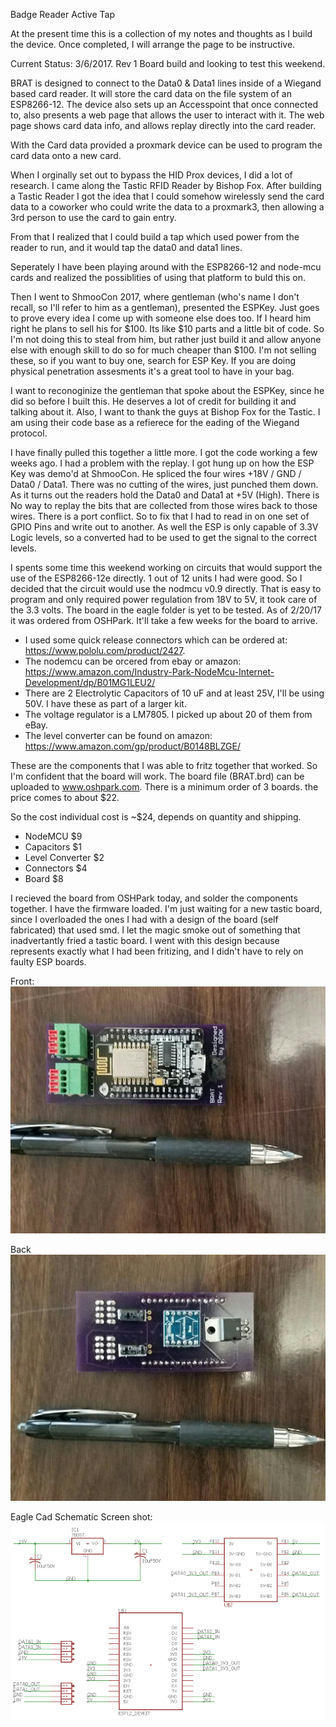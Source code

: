 Badge Reader Active  Tap

At the present time this is a collection of my notes and thoughts as I build the device.  Once completed, I will arrange the page to be instructive.

Current Status:  3/6/2017.  Rev 1 Board build and looking to test this weekend.

BRAT is designed to connect to the Data0 & Data1 lines inside of a Wiegand based card reader.  It will store the card data on the file system of an ESP8266-12.  The device also sets up an Accesspoint that once connected to, also presents a web page that allows the user to interact with it.  The web page shows card data info, and allows replay directly into the card reader.  

With the Card data provided a proxmark device can be used to program the card data onto a new card.

When I orginally set out to bypass the HID Prox devices, I did a lot of research.  I came along the Tastic RFID Reader by Bishop Fox.  After building a Tastic Reader I got the idea that I could somehow wirelessly send the card data to a coworker who could write the data to a proxmark3, then allowing a 3rd person to use the card to gain entry.

From that I realized that I could build a tap which used power from the reader to run, and it would tap the data0 and data1 lines.  

Seperately I have been playing around with the ESP8266-12 and node-mcu cards and realized
the possiblities of using that platform to buld this on.

Then I went to ShmooCon 2017, where gentleman (who's name I don't recall, so I'll refer to him as a gentleman), presented the ESPKey.  Just goes to prove every idea I come up with someone else does too.  If I heard him right he plans to sell his for $100.  Its like $10 parts and a little bit of code.  So I'm not doing this to steal from him, but rather just build it and allow anyone else with enough skill to do so for much cheaper than $100.  I'm not selling these, so if you want to buy one, search for ESP Key.  If you are doing physical penetration assesments it's a great tool to have in your bag.

I want to reconoginize the gentleman that spoke about the ESPKey, since he did so before I built this.  He deserves a lot of credit for building it and talking about it.  Also, I want to thank the guys at Bishop Fox for the Tastic.  I am using their code base as a refierece for the eading of the Wiegand protocol.

I have finally pulled this together a little more.  I got the code working a few weeks ago. I had a problem with the replay.  I got hung up on how the ESP Key was demo'd at ShmooCon.  He spliced the four wires +18V / GND / Data0 / Data1.  There was no cutting of the wires, just punched them down.  As it turns out the readers hold the Data0 and Data1 at +5V (High). There is No way to replay the bits that are collected from those wires back to those wires.  There is a port conflict.  So to fix that I had to read in on one set of GPIO Pins and write out to another.  As well the ESP is only capable of 3.3V Logic levels, so a converted had to be used to get the signal to the correct levels.

I spents some time this weekend working on circuits that would support the use of the ESP8266-12e directly.  1 out of 12 units I had were good.  So I decided that the circuit would use the nodmcu v0.9 directly.  That is easy to program and only required power regulation from 18V to 5V, it took care of the 3.3 volts.  The board in the eagle folder is yet to be tested.  As of 2/20/17 it was ordered from OSHPark.  It'll take a few weeks for the board to arrive.

* I used some quick release connectors which can be ordered at: https://www.pololu.com/product/2427.
* The nodemcu can be orcered from ebay or amazon: https://www.amazon.com/Industry-Park-NodeMcu-Internet-Development/dp/B01MG1LEU2/
* There are 2 Electrolytic Capacitors of 10 uF and at least 25V, I'll be using 50V. I have these as part of a larger kit.
* The voltage regulator is a LM7805.  I picked up about 20 of them from eBay.
* The level converter can be found on amazon: https://www.amazon.com/gp/product/B0148BLZGE/


These are the components that I was able to fritz together that worked.  So I'm confident that the board will work.  The board file (BRAT.brd) can be uploaded to www.oshpark.com.  There is a minimum order of 3 boards.  the price comes to about $22.

So the cost individual cost is ~$24, depends on quantity and shipping.
* NodeMCU $9
* Capacitors $1
* Level Converter $2
* Connectors $4
* Board $8

I recieved the board from OSHPark today, and solder the components together.  I have the firmware loaded.  I'm just waiting for a new tastic board, since I overloaded the ones I had with a design of the board (self fabricated) that used smd.  I let the magic smoke out of something that inadvertantly fried a tastic board.  I went with this design because represents exactly what I had been fritizing, and I didn't have to rely on faulty ESP boards.

Front:
![](photos/Resized_top.jpeg)

Back
![](photos/Resized_bottom.jpeg)

Eagle Cad Schematic Screen shot:
![](photos/schematic.png)
